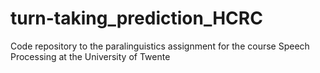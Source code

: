 # turn-taking_prediction_HCRC
Code repository to the paralinguistics assignment for the course Speech Processing at the University of Twente
